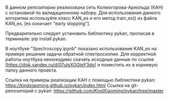 В данном репозитории реализована сеть Колмогорова-Арнольда (КАН) с остановкой по валидационному набору.
Для использования данного алгоритма используйте класс KAN_es и его метод train_es() из файла KAN_es. [es означает "early stopping"].

Предварительно следует установить библиотеку pykan, прописав в терминале: pip install pykan.

В ноутбуке "Spectroscopy.ipynb" показано использование KAN_es на примере решения задачи обратной спектроскопии. Для корректной работы ноутбука неоюходимо скачать исходные данные по ссылке [https://disk.yandex.ru/d/07uIsXOGteY3dg] и поместить их в корневую папку данного проекта.

Ссылка на примеры реализации КАН с помощью библиотеки pykan: https://kindxiaoming.github.io/pykan/index.html
Ссылка на git-репозиторий с pykan: https://github.com/KindXiaoming/pykan/tree/master